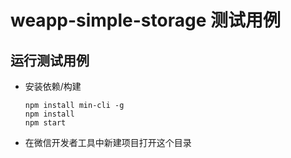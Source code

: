 # weapp-simple-storage 测试用例

## 运行测试用例

* 安装依赖/构建

  ```
  npm install min-cli -g
  npm install
  npm start
  ```

* 在微信开发者工具中新建项目打开这个目录